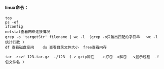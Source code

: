#### linux命令：
    top  
    ps -ef  
    ifconfig
    netstat查看网络连接情况
    grep -o 'targetStr' filename | wc -l  (grep -o只输出匹配的字符串   wc -l统计行数 )
    df 查看磁盘空间    du 查看目录文件大小  free查看内存

    tar -zcvf 123.tar.gz  ./123  (-z gzip属性   -c打包 -x解包  -v显示过程  -f包文件名 )
